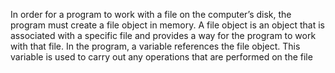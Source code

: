 In order for a program to work with a file on the computer’s disk, the program must create 
a file object in memory. A file object is an object that is associated with a specific file and 
provides a way for the program to work with that file. In the program, a variable references 
the file object. This variable is used to carry out any operations that are performed on the 
file
